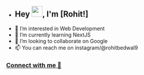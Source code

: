 - ## Hey <img src="https://github.com/TheDudeThatCode/TheDudeThatCode/blob/master/Assets/Hi.gif" width="29">, I'm [Rohit!]
- 👀 I’m interested in Web Development
- 🌱 I’m currently learning NextJS
- 💞️ I’m looking to collaborate on Google
- 📫 You can reach me on instagram/@rohitbedwal9
### [Connect with me 💬](https://www.linkedin.com/in/rohitbedwal9)

